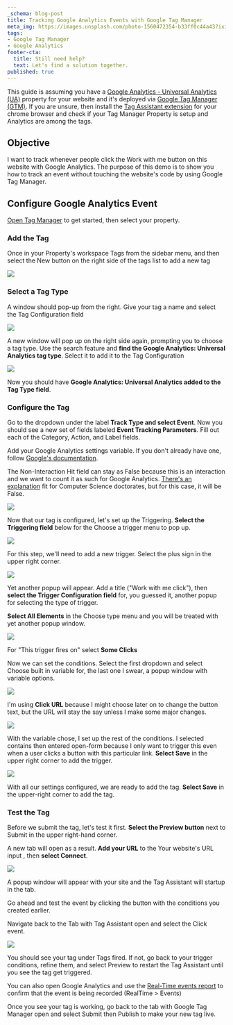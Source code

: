 ```yaml
---
_schema: blog-post
title: Tracking Google Analytics Events with Google Tag Manager
meta_img: https://images.unsplash.com/photo-1560472354-b33ff0c44a43?ixid=MnwxMjA3fDB8MHxwaG90by1wYWdlfHx8fGVufDB8fHx8&ixlib=rb-1.2.1&auto=format&fit=crop&w=1120&q=80
tags:
- Google Tag Manager
- Google Analytics
footer-cta:
  title: Still need help?
  text: Let's find a solution together.
published: true
---
```

This guide is assuming you have a [Google Analytics - Universal Analytics (UA)](https://support.google.com/analytics/answer/10269537?hl=en) property for your website and it's deployed via [Google Tag Manager (GTM)](https://support.google.com/tagmanager/answer/6103696?hl=en). If you are unsure, then install the [Tag Assistant extension](https://chrome.google.com/webstore/detail/tag-assistant-legacy-by-g/kejbdjndbnbjgmefkgdddjlbokphdefk?hl=en) for your chrome browser and check if your Tag Manager Property is setup and Analytics are among the tags.

## Objective

I want to track whenever people click the Work with me button on this website with Google Analytics. The purpose of this demo is to show you how to track an event without touching the website's code by using Google Tag Manager.

## Configure Google Analytics Event

[Open Tag Manager](https://tagmanager.google.com/) to get started, then select your property.

### Add the Tag

Once in your Property's workspace Tags from the sidebar menu, and then select the New  button on the right side of the tags list to add a new tag

![](/images/gtm-tags-menu.jpg)

### Select a Tag Type

A window should pop-up from the right. Give your tag a name and select the Tag Configuration field

![](/images/tag-window.jpg)

A new window will pop up on the right side again, prompting you to choose a tag type. Use the search feature and **find the Google Analytics: Universal Analytics tag type**. Select it to add it to the Tag Configuration

![](/images/tag-type-select.jpg)

Now you should have **Google Analytics: Universal Analytics added to the Tag Type field**.

### Configure the Tag

Go to the dropdown under the label **Track Type and select Event**. Now you should see a new set of fields labeled **Event Tracking Parameters**. Fill out each of the Category, Action, and Label fields.

Add your Google Analytics settings variable. If you don't already have one, follow [Google's documentation](https://support.google.com/tagmanager/answer/9207621?hl=en).

The Non-Interaction Hit field can stay as False because this is an interaction and we want to count it as such for Google Analytics. [There's an explanation](https://support.google.com/analytics/answer/1033068?hl=en#NonInteractionEvents) fit for Computer Science doctorates, but for this case, it will be False.

![](/images/tracking-params.jpg)

Now that our tag is configured, let's set up the Triggering. **Select the Triggering field** below for the Choose a trigger menu to pop up. 

![](/images/triggering-field.jpg)

For this step, we'll need to add a new trigger. Select the plus sign in the upper right corner. 

![](/images/choose-trigger-1.jpg)

Yet another popup will appear. Add a title ("Work with me click"), then **select the Trigger Configuration field** for, you guessed it, another popup for selecting the type of trigger. 

**Select All Elements** in the Choose type menu and you will be treated with yet another popup window. 

![](/images/trigger-type.jpg)

For "This trigger fires on" select **Some Clicks**

Now we can set the conditions. Select the first dropdown and select Choose built in variable for, the last one I swear, a popup window with variable options. 

![](/images/trigger-condition-select.jpg)

I'm using **Click URL** because I might choose later on to change the button text, but the URL will stay the say unless I make some major changes. 

![](/images/choose-variable.jpg)

With the variable chose, I set up the rest of the conditions. I selected contains then entered open-form because I only want to trigger this even when a user clicks a button with this particular link. **Select Save** in the upper right corner to add the trigger. 

![](/images/trigger-conditions-1.jpg)

With all our settings configured, we are ready to add the tag. **Select Save** in the upper-right corner to add the tag. 

### Test the Tag

Before we submit the tag, let's test it first. **Select the Preview button** next to Submit in the upper right-hand corner. 

A new tab will open as a result. **Add your URL** to the Your website's URL input , then **select Connect**. 

![](/images/connect-tag-assistant.jpg)

A popup window will appear with your site and the Tag Assistant will startup in the tab. 

Go ahead and test the event by clicking the button with the conditions you created earlier. 

Navigate back to the Tab with Tag Assistant open and select the Click event. 

![](/images/tag-assistant.jpg)

You should see your tag under Tags fired. If not, go back to your trigger conditions, refine them, and select Preview to restart the Tag Assistant until you see the tag get triggered. 

You can also open Google Analytics and use the [Real-Time events report](https://support.google.com/analytics/answer/1638635?hl=en#zippy=%2Cin-this-article) to confirm that the event is being recorded (RealTime > Events) 

Once you see your tag is working, go back to the tab with Google Tag Manager open and select Submit then Publish to make your new tag live. 